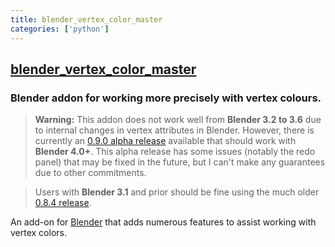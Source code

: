 ```yaml
---
title: blender_vertex_color_master
categories: ['python']
---
```

## [blender_vertex_color_master](https://github.com/andyp123/blender_vertex_color_master)

### Blender addon for working more precisely with vertex colours.


> __Warning:__ This addon does not work well from **Blender 3.2 to 3.6** due to internal changes in vertex attributes in Blender. However, there is currently an [0.9.0 alpha release](https://github.com/andyp123/blender_vertex_color_master/releases/tag/v0.9.0alpha) available that should work with **Blender 4.0+**. This alpha release has some issues (notably the redo panel) that may be fixed in the future, but I can't make any guarantees due to other commitments.

> Users with **Blender 3.1** and prior should be fine using the much older [0.8.4 release](https://github.com/andyp123/blender_vertex_color_master/releases/tag/v0.84).

An add-on for [Blender](https://www.blender.org/) that adds numerous features to assist working with vertex colors.
